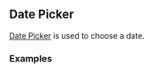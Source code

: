 ## Date Picker

[Date Picker](https://material.google.com/components/pickers.html#pickers-date-pickers) is used to choose a date.

### Examples
